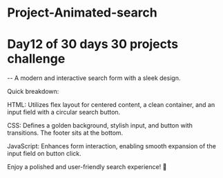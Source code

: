 # Project-Animated-search
# Day12 of 30 days 30 projects challenge
-- A modern and interactive search form with a sleek design.

 Quick breakdown:

HTML: Utilizes flex layout for centered content, a clean container, and an input field with a circular search button.

CSS: Defines a golden background, stylish input, and button with transitions. The footer sits at the bottom.

JavaScript: Enhances form interaction, enabling smooth expansion of the input field on button click.

Enjoy a polished and user-friendly search experience! 🚀






